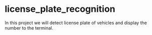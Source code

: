 # license_plate_recognition
In this project we will detect license plate of vehicles and display the number to the terminal.
